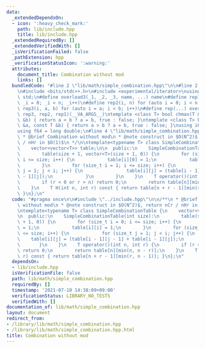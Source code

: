 ```yaml
---
data:
  _extendedDependsOn:
  - icon: ':heavy_check_mark:'
    path: lib/include.hpp
    title: lib/include.hpp
  _extendedRequiredBy: []
  _extendedVerifiedWith: []
  _isVerificationFailed: false
  _pathExtension: hpp
  _verificationStatusIcon: ':warning:'
  attributes:
    document_title: Combination without mod
    links: []
  bundledCode: "#line 2 \"lib/math/simple_combination.hpp\"\n\n#line 2 \"lib/include.hpp\"\
    \n#include <bits/stdc++.h>\n#include <experimental/iterator>\nusing namespace\
    \ std;\n#define overload3(_1, _2, _3, name, ...) name\n#define rep1(n) for (auto\
    \ _i = 0; _i < n; _i++)\n#define rep2(i, n) for (auto i = 0; i < n; i++)\n#define\
    \ rep3(i, a, b) for (auto i = a; i < b; i++)\n#define rep(...) overload3(__VA_ARGS__,\
    \ rep3, rep2, rep1)(__VA_ARGS__)\ntemplate <class T> bool chmax(T &a, const T\
    \ &b) { return a < b ? a = b, true : false; }\ntemplate <class T> bool chmin(T\
    \ &a, const T &b) { return a > b ? a = b, true : false; }\nusing i64 = long long;\n\
    using f64 = long double;\n#line 4 \"lib/math/simple_combination.hpp\"\n\n/**\n\
    \ * @brief Combination without mod\n * @note construct in $O(N^2)$, return nCr\
    \ / nHr in $O(1)$\n */\n\ntemplate<typename T> class SimpleCombinationTable {\n\
    \    vector<vector<T>> table;\n\n  public:\n    SimpleCombinationTable(int size):\n\
    \        table(size + 1, vector<T>(size + 1, 0)) {\n        for (size_t i = 0;\
    \ i <= size; i++) {\n            table[i][0] = 1;\n            table[i][i] = 1;\n\
    \        }\n        for (size_t i = 1; i <= size; i++) {\n            for (size_t\
    \ j = 1; j < i; j++) {\n                table[i][j] = (table[i - 1][j - 1] + table[i\
    \ - 1][j]);\n            }\n        }\n    }\n    T operator()(int n, int r) {\n\
    \        if (r < 0 or r > n) return 0;\n        return table[n][min(n, n - r)];\n\
    \    }\n    T H(int n, int r) const { return table[n + r - 1][min(r, n - 1)];\
    \ }\n};\n"
  code: "#pragma once\n\n#include \"../include.hpp\"\n\n/**\n * @brief Combination\
    \ without mod\n * @note construct in $O(N^2)$, return nCr / nHr in $O(1)$\n */\n\
    \ntemplate<typename T> class SimpleCombinationTable {\n    vector<vector<T>> table;\n\
    \n  public:\n    SimpleCombinationTable(int size):\n        table(size + 1, vector<T>(size\
    \ + 1, 0)) {\n        for (size_t i = 0; i <= size; i++) {\n            table[i][0]\
    \ = 1;\n            table[i][i] = 1;\n        }\n        for (size_t i = 1; i\
    \ <= size; i++) {\n            for (size_t j = 1; j < i; j++) {\n            \
    \    table[i][j] = (table[i - 1][j - 1] + table[i - 1][j]);\n            }\n \
    \       }\n    }\n    T operator()(int n, int r) {\n        if (r < 0 or r > n)\
    \ return 0;\n        return table[n][min(n, n - r)];\n    }\n    T H(int n, int\
    \ r) const { return table[n + r - 1][min(r, n - 1)]; }\n};\n"
  dependsOn:
  - lib/include.hpp
  isVerificationFile: false
  path: lib/math/simple_combination.hpp
  requiredBy: []
  timestamp: '2021-07-10 14:38:09+09:00'
  verificationStatus: LIBRARY_NO_TESTS
  verifiedWith: []
documentation_of: lib/math/simple_combination.hpp
layout: document
redirect_from:
- /library/lib/math/simple_combination.hpp
- /library/lib/math/simple_combination.hpp.html
title: Combination without mod
---
```

